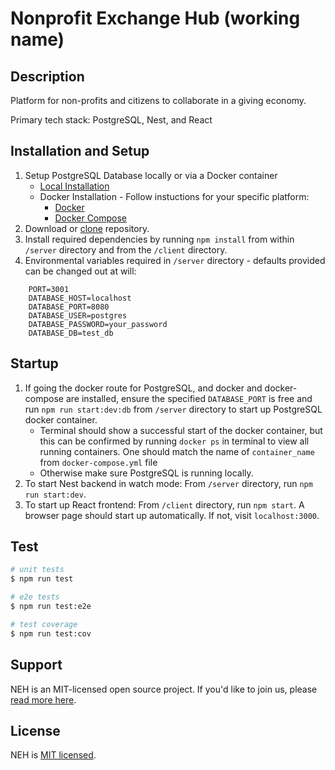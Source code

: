 # Nonprofit Exchange Hub (working name)

## Description 
Platform for non-profits and citizens to collaborate in a giving economy.

Primary tech stack: PostgreSQL, Nest, and React

## Installation and Setup

1. Setup PostgreSQL Database locally or via a Docker container
    * [Local Installation](https://www.postgresql.org/download/)
    * Docker Installation - Follow instuctions for your specific platform:
        * [Docker](https://docs.docker.com/get-docker/)
        * [Docker Compose](https://docs.docker.com/compose/install/)
2. Download or [clone](https://docs.github.com/en/github/creating-cloning-and-archiving-repositories/cloning-a-repository-from-github/cloning-a-repository) repository.
4. Install required dependencies by running `npm install` from within `/server` directory and from the `/client` directory.
3. Environmental variables required in `/server` directory - defaults provided can be changed out at will:

```
    PORT=3001
    DATABASE_HOST=localhost
    DATABASE_PORT=8080
    DATABASE_USER=postgres
    DATABASE_PASSWORD=your_password
    DATABASE_DB=test_db
```

## Startup

1. If going the docker route for PostgreSQL, and docker and docker-compose are installed, ensure the specified `DATABASE_PORT` is free and run `npm run start:dev:db` from `/server` directory to start up PostgreSQL docker container.
    * Terminal should show a successful start of the docker container, but this can be confirmed by running `docker ps` in terminal to view all running containers. One should match the name of `container_name` from `docker-compose.yml` file
    * Otherwise make sure PostgreSQL is running locally.
2. To start Nest backend in watch mode: From `/server` directory, run `npm run start:dev`.
3. To start up React frontend: From `/client` directory, run `npm start`. A browser page should start up automatically. If not, visit `localhost:3000`.

## Test

```bash
# unit tests
$ npm run test

# e2e tests
$ npm run test:e2e

# test coverage
$ npm run test:cov
```

## Support

NEH is an MIT-licensed open source project. If you'd like to join us, please [read more here](https://www.democracylab.org/projects/486).

## License

NEH is [MIT licensed](LICENSE).

